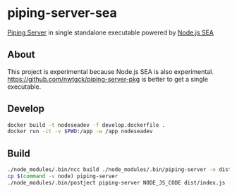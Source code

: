 # piping-server-sea
[Piping Server](https://github.com/nwtgck/piping-server) in single standalone executable powered by [Node.js SEA](https://github.com/nodejs/single-executable)

## About
This project is experimental because Node.js SEA is also experimental.  
<https://github.com/nwtgck/piping-server-pkg> is better to get a single executable.

## Develop

```bash
docker build -t nodeseadev -f develop.dockerfile .
docker run -it -v $PWD:/app -w /app nodeseadev
```

## Build

```bash
./node_modules/.bin/ncc build ./node_modules/.bin/piping-server -o dist
cp $(command -v node) piping-server
./node_modules/.bin/postject piping-server NODE_JS_CODE dist/index.js --sentinel-fuse NODE_JS_FUSE_fce680ab2cc467b6e072b8b5df1996b2
```
